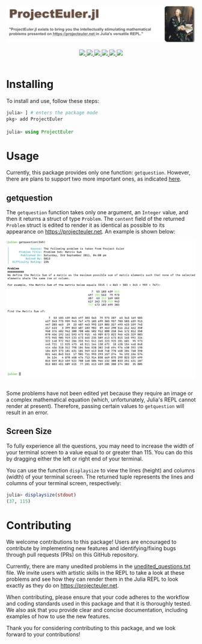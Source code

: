 <div align="center">
    <img src="assets/project_logo.png"><br><br>
    <a href="https://img.shields.io/github/repo-size/udohjeremiah/ProjectEuler.jl">
        <img src="https://img.shields.io/github/repo-size/udohjeremiah/ProjectEuler.jl"/>
    </a>
    <a href="https://github.com/udohjeremiah/ProjectEuler.jl/actions/workflows/CI.yml">
        <img src="https://github.com/udohjeremiah/ProjectEuler.jl/actions/workflows/CI.yml/badge.svg?branch=main"/>
    </a>
    <a href="https://codecov.io/gh/udohjeremiah/ProjectEuler.jl/branch/main">
        <img src="https://codecov.io/gh/udohjeremiah/ProjectEuler.jl/branch/main/graph/badge.svg"/>
    </a>
    <a href="https://juliahub.com/ui/Packages/ProjectEuler/8lUJP">
        <img src="https://juliahub.com/docs/ProjectEuler/version.svg"/>
    </a>
    <a href="https://github.com/udohjeremiah/Git-Plus-Hub-Flow">
        <img src="https://img.shields.io/badge/Workflow-Git+Hub%20Flow-F05032?logo=git&logoColor=red"/>
    </a>
    <a href="https://github.com/SciML/ColPrac">
        <img src="https://img.shields.io/badge/ColPrac-Contributor's%20Guide-blueviolet"/>
    </a>
    <br><br>
</div>

# Installing
To install and use, follow these steps:

```julia
julia> ] # enters the package mode
pkg> add ProjectEuler

julia> using ProjectEuler
```

# Usage
Currently, this package provides only one function: `getquestion`. However, there are plans to
support two more important ones, as indicated [here](https://github.com/udohjeremiah/ProjectEuler.jl/blob/4137c80ac3778a93c8103ce794e98f3be9f7c8eb/src/problemutils.jl#L55-L58).

## getquestion
The `getquestion` function takes only one argument, an `Integer` value, and then it returns
a struct of type `Problem`. The `content` field of the returned `Problem` struct is edited to
render it as identical as possible to its appearance on https://projecteuler.net. An example
is shown below:

<div align="center">
    <img src="assets/problem_example.png"/><br><br>
</div>

Some problems have not been edited yet because they require an image or a complex
mathematical equation (which, unfortunately, Julia's REPL cannot render at present).
Therefore, passing certain values to `getquestion` will result in an error.

## Screen Size
To fully experience all the questions, you may need to increase the width of your terminal
screen to a value equal to or greater than 115. You can do this by dragging either the left
or right end of your terminal.

You can use the function `displaysize` to view the lines (height) and columns (width) of
your terminal screen. The returned tuple represents the lines and columns of your terminal
screen, respectively:

```julia
julia> displaysize(stdout)
(37, 115)
```

# Contributing
We welcome contributions to this package! Users are encouraged to contribute by implementing
new features and identifying/fixing bugs through pull requests (PRs) on this GitHub
repository.

Currently, there are many unedited problems in the [unedited_questions.txt](https://github.com/udohjeremiah/ProjectEuler.jl/blob/main/src/unedited_questions.txt)
file. We invite users with artistic skills in the REPL to take a look at these problems and
see how they can render them in the Julia REPL to look exactly as they do on
https://projecteuler.net.

When contributing, please ensure that your code adheres to the workflow and coding standards
used in this package and that it is thoroughly tested. We also ask that you provide clear
and concise documentation, including examples of how to use the new features.

Thank you for considering contributing to this package, and we look forward to your
contributions!
